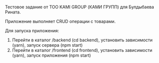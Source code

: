 Тестовое задание от ТОО KAMI GROUP (КАМИ ГРУПП) для Булдыбаева Рината.

Приложение выполняет CRUD операции с товарами. 


Для запуска приложения:
1. Перейти в каталог /backend (cd backend), установить зависимости (yarn), запуск сервера (npm start)
2. Перейти в каталог /frontend (cd frontend), установить зависимости (yarn), запуск приложения (npm start)
